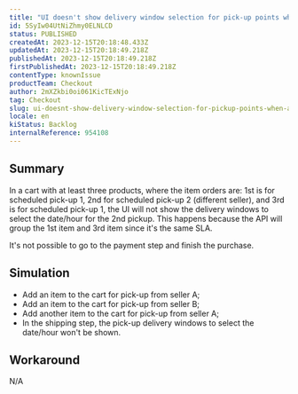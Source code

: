 ```yaml
---
title: "UI doesn't show delivery window selection for pick-up points when an item from a seller is between items for pick-up from another seller"
id: 5SyIw04UtNiZhmy0ELNLCD
status: PUBLISHED
createdAt: 2023-12-15T20:18:48.433Z
updatedAt: 2023-12-15T20:18:49.218Z
publishedAt: 2023-12-15T20:18:49.218Z
firstPublishedAt: 2023-12-15T20:18:49.218Z
contentType: knownIssue
productTeam: Checkout
author: 2mXZkbi0oi061KicTExNjo
tag: Checkout
slug: ui-doesnt-show-delivery-window-selection-for-pickup-points-when-an-item-from-a-seller-is-between-items-for-pickup-from-another-seller
locale: en
kiStatus: Backlog
internalReference: 954108
---
```


## Summary


In a cart with at least three products, where the item orders are: 1st is for scheduled pick-up 1, 2nd for scheduled pick-up 2 (different seller), and 3rd is for scheduled pick-up 1, the UI will not show the delivery windows to select the date/hour for the 2nd pickup. This happens because the API will group the 1st item and 3rd item since it's the same SLA.

It's not possible to go to the payment step and finish the purchase.


##

## Simulation



- Add an item to the cart for pick-up from seller A;
- Add an item to the cart for pick-up from seller B;
- Add another item to the cart for pick-up from seller A;
- In the shipping step, the pick-up delivery windows to select the date/hour won't be shown.


##

## Workaround


N/A




